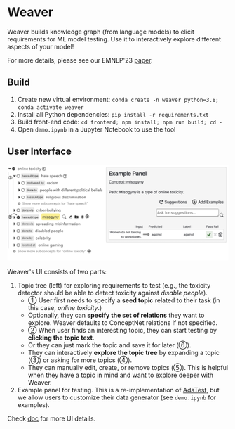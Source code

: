 # Weaver
Weaver builds knowledge graph (from language models) to elicit requirements for ML model testing.
Use it to interactively explore different aspects of your model!

For more details, please see our EMNLP'23 [paper](https://www.cs.cmu.edu/~cyang3/papers/emnlp23.pdf).

## Build

1. Create new virtual environment: `conda create -n weaver python=3.8; conda activate weaver`
2. Install all Python dependencies: `pip install -r requirements.txt`
3. Build front-end code: `cd frontend; npm install; npm run build; cd -`
4. Open `demo.ipynb` in a Jupyter Notebook to use the tool

## User Interface

<p align="center">
  <img src="docs/images/main-view.png" />
</p>

Weaver's UI consists of two parts: 
1. Topic tree (left) for exploring requirements to test (e.g., the toxicity detector should be able to detect toxicity against *disable people*).
    - ➀ User first needs to specify a **seed topic** related to their task (in this case, *online toxicity*.) 
    - Optionally, they can **specify the set of relations** they want to explore. Weaver defaults to ConceptNet relations if not specified.
    - ➁ When user finds an interesting topic, they can start testing by **clicking the topic text**. 
    - Or they can just mark the topic and save it for later (➅).
    - They can interactively **explore the topic tree** by expanding a topic (➂) or asking for more topics (➃).
    - They can manually edit, create, or remove topics (➄). This is helpful when they have a topic in mind and want to explore deeper with Weaver.
2. Example panel for testing. This is a re-implementation of [AdaTest](https://github.com/microsoft/adatest), but we allow users to customize their data generator (see `demo.ipynb` for examples).

Check [doc](docs/tool-walkthrough.md) for more UI details.
